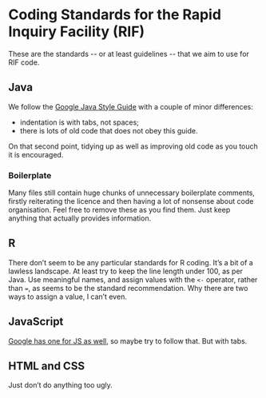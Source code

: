 # Coding Standards for the Rapid Inquiry Facility (RIF)

These are the standards -- or at least guidelines -- that we aim to use for RIF code.

## Java

We follow the [Google Java Style Guide](https://google.github.io/styleguide/javaguide.html) with a couple of minor differences:

- indentation is with tabs, not spaces;
- there is lots of old code that does not obey this guide.

On that second point, tidying up as well as improving old code as you touch it is encouraged.

### Boilerplate

Many files still contain huge chunks of unnecessary boilerplate comments, firstly reiterating the licence and then having a lot of nonsense about code organisation. Feel free to remove these as you find them. Just keep anything that actually provides information.

## R

There don’t seem to be any particular standards for R coding. It’s a bit of a lawless landscape. At least try to keep the line length under 100, as per Java. Use meaningful names, and assign values with the `<-` operator, rather than `=`, as seems to be the standard recommendation. Why there are two ways to assign a value, I can’t even.

## JavaScript

[Google has one for JS as well](https://google.github.io/styleguide/jsguide.html), so maybe try to follow that. But with tabs.

## HTML and CSS

Just don’t do anything too ugly.
